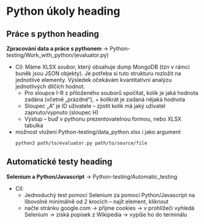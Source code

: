 # Python úkoly heading
## Práce s python heading
**Zpracování data a práce s pythonem** -> Python-testing/Work_with_python/(evaluator.py)
  - Cíl: Máme XLSX soubor, který obsahuje dump MongoDB (tzn v rámci buněk jsou JSON objekty). Je potřeba si tuto strukturu rozložit na jednotlivé elementy. Výsledek očekávám kvantitativní analýzu jednotlivých dílčích hodnot.
    - Pro sloupce I-R z přiloženého souborů spočítat, kolik je jaká hodnota zadána (včetně „prázdné“), + kolikrát je zadaná nějaká hodnota
    - Sloupec „A“ je ID uživatele – zjistit kolik má jaký uživatel zapnuto/vypnuto (sloupec H)
    - Výstup – buď v pythonu prezentovatelnou formou, nebo XLSX tabulka
  - možnost vložení Python-testing/data_python.xlsx i jako argument 
    ```
    python3 path/to/evaluator.py path/to/source/file
    
    ```  
## Automatické testy heading
  **Selenium a Python/Javascript** -> Python-testing/Automatic_testing
  - Cíl:
    - Jednoduchý test pomocí Selenium za pomocí Python/Javascript na libovolné minimálně od  2 krocích – najít element, kliknout
    - načte stránku google.com -> přijme cookies -> v prohlížeči vyhledá Selenium -> získá popisek z Wikipedia -> vypíše ho do terminálu
